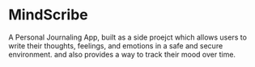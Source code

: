 # MindScribe
A Personal Journaling App, built as a side proejct which allows users to write their thoughts, feelings, and emotions in a safe and secure environment. and also provides a way to track their mood over time.